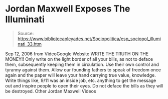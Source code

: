 # Jordan Maxwell Exposes The Illuminati

> Source: https://www.bibliotecapleyades.net/Sociopolitica/esp_sociopol_illuminati_33.htm

Sep 12, 2006
from
VideoGoogle Website
WRITE THE TRUTH ON THE MONEY!!
Only write on the light border of all your
bills, as not to deface them, subsequently keeping them in circulation. Use
their own control and tyranny against them. Allow our founding fathers to
speak of freedom once again and the paper will leave your hand carrying true
value, knowledge.
Write things like, 9/11 was an inside job, etc. anything
to get the message out and inspire people to open their eyes.
Do not deface
the bills as they will be destroyed.
Other Jordan Maxwell Videos
